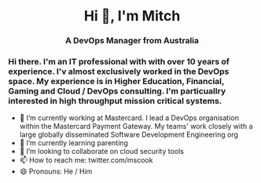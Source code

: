 <h1 align="center">Hi 👋, I'm Mitch</h1>
<h3 align="center">A DevOps Manager from Australia</h3>

### Hi there. I'm an IT professional with with over 10 years of experience. I'v almost exclusively worked in the DevOps space. My experience is in Higher Education, Financial, Gaming and Cloud / DevOps consulting. I'm particuallry interested in high throughput mission critical systems. 

- 💬 I’m currently working at Mastercard. I lead a DevOps organisation within the Mastercard Payment Gateway. My teams' work closely with a large globally disseminated Software Development Engineering org
- 🌱 I’m currently learning parenting
- 👯 I’m looking to collaborate on cloud security tools
- 📫 How to reach me: twitter.com/mscook
- 😄 Pronouns: He / Him
